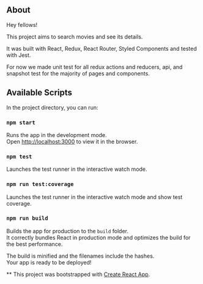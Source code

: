 ## About

Hey fellows!

This project aims to search movies and see its details.

It was built with React, Redux, React Router, Styled Components and tested with Jest.

For now we made unit test for all redux actions and reducers, api, and snapshot test for the majority of pages and components.


## Available Scripts

In the project directory, you can run:

### `npm start`

Runs the app in the development mode.<br>
Open [http://localhost:3000](http://localhost:3000) to view it in the browser.

### `npm test`

Launches the test runner in the interactive watch mode.<br>

### `npm run test:coverage`

Launches the test runner in the interactive watch mode and show test coverage.<br>

### `npm run build`

Builds the app for production to the `build` folder.<br>
It correctly bundles React in production mode and optimizes the build for the best performance.

The build is minified and the filenames include the hashes.<br>
Your app is ready to be deployed!


** This project was bootstrapped with [Create React App](https://github.com/facebook/create-react-app).
